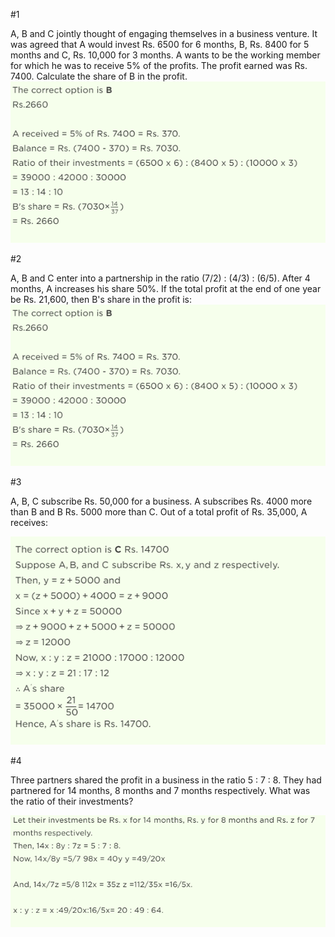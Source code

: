#1

A, B and C jointly thought of engaging themselves in a business venture. It was agreed that A would invest Rs. 6500 for 6 months, B, Rs. 8400 for 5 months and C, Rs. 10,000 for 3 months. A wants to be the working member for which he was to receive 5% of the profits. The profit earned was Rs. 7400. Calculate the share of B in the profit.
![bg width:1000px](./Screenshot_13.png)

#2

A, B and C enter into a partnership in the ratio (7/2) : (4/3) : (6/5). After 4 months, A increases his share 50%. If the total profit at the end of one year be Rs. 21,600, then B's share in the profit is:
![bg width:1000px](./Screenshot_13.png)

#3

A, B, C subscribe Rs. 50,000 for a business. A subscribes Rs. 4000 more than B and B Rs. 5000 more than C. Out of a total profit of Rs. 35,000, A receives:

![bg width:1000px](./Screenshot_15.png)

#4

Three partners shared the profit in a business in the ratio 5 : 7 : 8. They had partnered for 14 months, 8 months and 7 months respectively. What was the ratio of their investments?

![bg width:1000px](./Screenshot_16.png)
